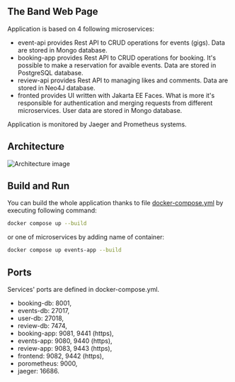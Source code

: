## The Band Web Page
Application is based on 4 following microservices:
 - event-api provides Rest API to CRUD operations for events (gigs). Data are stored in Mongo database.
 - booking-app provides Rest API to CRUD operations for booking. It's possible to make a reservation for avaible events. Data are stored in PostgreSQL database.
 - review-api provides Rest API to managing likes and comments.  Data are stored in Neo4J database.
 - fronted provides UI written with Jakarta EE Faces. What is more it's responsible for authentication and merging requests from different microservices. User data are stored in Mongo database.
 
Application is monitored by Jaeger and Prometheus systems.

## Architecture
![Architecture image](/../main/architecture.jpg)

## Build and Run
You can build the whole application thanks to file [docker-compose.yml](/../main/MicroProfile/docker-compose.yml) by executing following command:
```bash
docker compose up --build
```
or one of microservices by adding name of container:
```bash
docker compose up events-app --build
```

## Ports
Services' ports are defined in docker-compose.yml. 
 - booking-db: 8001,
 - events-db: 27017,
 - user-db: 27018,
 - review-db: 7474,
 - booking-app: 9081, 9441 (https),
 - events-app: 9080, 9440 (https),
 - review-app: 9083, 9443 (https),
 - frontend: 9082, 9442 (https),
 - porometheus: 9000,
 -  jaeger: 16686.
